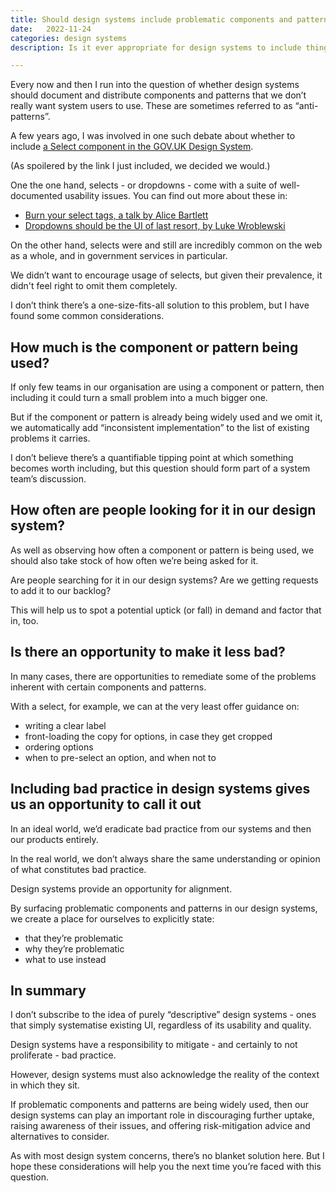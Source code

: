 ```yaml
---
title: Should design systems include problematic components and patterns?
date:   2022-11-24
categories: design systems 
description: Is it ever appropriate for design systems to include things we don't really want people to use? Here are some considerations to help make that decision.

---
```


Every now and then I run into the question of whether design systems should document and distribute components and patterns that we don’t really want system users to use. These are sometimes referred to as “anti-patterns”.

A few years ago, I was involved in one such debate about whether to include [a Select component in the GOV.UK Design System](https://design-system.service.gov.uk/components/select/).

(As spoilered by the link I just included, we decided we would.)

One the one hand, selects - or dropdowns - come with a suite of well-documented usability issues. You can find out more about these in:

- [Burn your select tags, a talk by Alice Bartlett](https://www.youtube.com/watch?v=CUkMCQR4TpY)
- [Dropdowns should be the UI of last resort, by Luke Wroblewski](https://www.lukew.com/ff/entry.asp?1950) 

On the other hand, selects were and still are incredibly common on the web as a whole, and in government services in particular.

We didn’t want to encourage usage of selects, but given their prevalence, it didn't feel right to omit them completely.

I don’t think there’s a one-size-fits-all solution to this problem, but I have found some common considerations.

## How much is the component or pattern being used?

If only few teams in our organisation are using a component or pattern, then including it could turn a small problem into a much bigger one.

But if the component or pattern is already being widely used and we omit it, we automatically add “inconsistent implementation” to the list of existing problems it carries.

I don’t believe there’s a quantifiable tipping point at which something becomes worth including, but this question should form part of a system team’s discussion.

## How often are people looking for it in our design system?

As well as observing how often a component or pattern is being used, we should also take stock of how often we’re being asked for it. 

Are people searching for it in our design systems? Are we getting requests to add it to our backlog? 

This will help us to spot a potential uptick (or fall) in demand and factor that in, too.

## Is there an opportunity to make it less bad?

In many cases, there are opportunities to remediate some of the problems inherent with certain components and patterns.

With a select, for example, we can at the very least offer guidance on:

- writing a clear label
- front-loading the copy for options, in case they get cropped
- ordering options
- when to pre-select an option, and when not to

## Including bad practice in design systems gives us an opportunity to call it out

In an ideal world, we’d eradicate bad practice from our systems and then our products entirely.

In the real world, we don’t always share the same understanding or opinion of what constitutes bad practice. 

Design systems provide an opportunity for alignment.

By surfacing problematic components and patterns in our design systems, we create a place for ourselves to explicitly state:

- that they’re problematic
- why they’re problematic
- what to use instead

## In summary

I don’t subscribe to the idea of purely “descriptive” design systems - ones that simply systematise existing UI, regardless of its usability and quality.

Design systems have a responsibility to mitigate - and certainly to not proliferate - bad practice.

However, design systems must also acknowledge the reality of the context in which they sit.

If problematic components and patterns are being widely used, then our design systems can play an important role in discouraging further uptake, raising awareness of their issues, and offering risk-mitigation advice and alternatives to consider.

As with most design system concerns, there’s no blanket solution here. But I hope these considerations will help you the next time you’re faced with this question.


